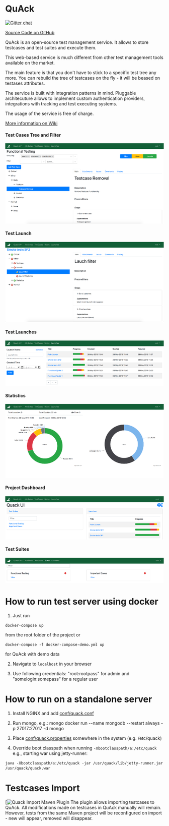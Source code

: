 QuAck
==========

[![Gitter chat](https://badges.gitter.im/gitterHQ/gitter.png)](https://gitter.im/testquack/community)

[Source Code on GitHub](https://github.com/greatbit/quack)

QuAck is an open-source test management service. 
It allows to store testcases and test suites and execute them.

This web-based service is much different from other test management tools available on the market.

The main feature is that you don't have to stick to a specific test tree any more. You can rebuild the tree of testcases on the fly - it will be beased on testases attributes.

The service is built with integration patterns in mind. Pluggable architecuture allows to implement custom authentication providers, integrations with tracking and test executing systems.

The usage of the service is free of charge.

[More information on Wiki](https://github.com/greatbit/quack/wiki/QuAck)

#### Test Cases Tree and Filter
![Test Cases Tree](https://raw.githubusercontent.com/greatbit/greatbit.github.io/master/quack/img/tree-800.png)

#### Test Launch
![Test Launch](https://raw.githubusercontent.com/greatbit/greatbit.github.io/master/quack/img/launch-800.png)

#### Test Launches
![Launches](https://raw.githubusercontent.com/greatbit/greatbit.github.io/master/quack/img/launches-800.png)

#### Statistics
![Statistics](https://raw.githubusercontent.com/greatbit/greatbit.github.io/master/quack/img/stats-800.png)

#### Project Dashboard
![Project](https://raw.githubusercontent.com/greatbit/greatbit.github.io/master/quack/img/project-800.png)

#### Test Suites
![Test Suites](https://raw.githubusercontent.com/greatbit/greatbit.github.io/master/quack/img/suites-800.png)

How to run test server using docker
==========
1. Just run 
```
docker-compose up
``` 

from the root folder of the project or

```
docker-compose -f docker-compose-demo.yml up
``` 

for QuAck with demo data

2. Navigate to ```localhost``` in your browser

3. Use following credentials: "root:rootpass" for admin and "somelogin:somepass" for a regular user

How to run on a standalone server
==========
1. Install NGINX and add [conf/quack.conf](https://github.com/greatbit/quack/blob/master/assembly/quack.conf)

2. Run mongo, e.g.:
   mongo docker run --name mongodb --restart always -p 27017:27017 -d mongo

3. Place [conf/quack.properties](https://github.com/greatbit/quack/blob/master/assembly/quack.properties) somewhere in the system (e.g. /etc/quack)

4. Override boot classpath when running ```-Xbootclasspath/a:/etc/quack```
e.g., starting war using jetty-runner:

```
java -Xbootclasspath/a:/etc/quack -jar /usr/quack/lib/jetty-runner.jar /usr/quack/quack.war
```

Testcases Import
==========
[![Quack Import Maven Plugin](https://github.com/greatbit/import-maven-plugin)
The plugin allows importing testcases to QuAck. All modifications made on testcases in QuAck manually will remain. However, tests from the same Maven project will be reconfigured on import - new will appear, removed will disappear.
